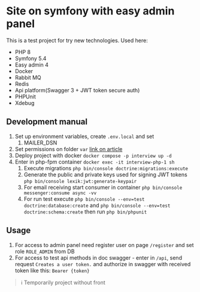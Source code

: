 Site on symfony with easy admin panel
=====================================

This is a test project for try new technologies. Used here:
* PHP 8
* Symfony 5.4
* Easy admin 4
* Docker
* Rabbit MQ
* Redis
* Api platform(Swagger 3 + JWT token secure auth)
* PHPUnit
* Xdebug

Development manual
------------------

1. Set up environment variables, create `.env.local` and set
   1. MAILER_DSN
2. Set permissions on folder `var` [link on article](https://symfony.com/doc/current/setup/file_permissions.html#1-using-acl-on-a-system-that-supports-setfacl-linux-bsd)
3. Deploy project with docker `docker compose -p interview up -d`
4. Enter in php-fpm container `docker exec -it interview-php-1 sh`
   1. Execute migrations `php bin/console doctrine:migrations:execute`
   2. Generate the public and private keys used for signing JWT tokens `php bin/console lexik:jwt:generate-keypair`
   3. For email receiving start consumer in container `php bin/console messenger:consume async -vv`
   4. For run test execute `php bin/console --env=test doctrine:database:create` and `php bin/console --env=test doctrine:schema:create` then run `php bin/phpunit`

Usage
-----

1. For access to admin panel need register user on page `/register` and set role `ROLE_ADMIN` from DB
2. For access to test api methods in doc swagger - enter in `/api`, send request `Creates a user token.` and authorize in swagger with received token like this: `Bearer {token}`

> :information_source: Temporarily project without front
